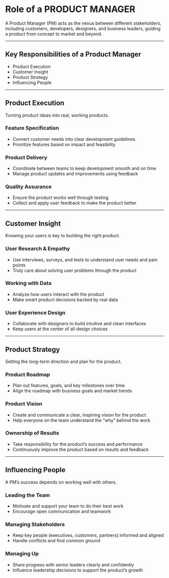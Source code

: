 # Role of a PRODUCT MANAGER

A Product Manager (PM) acts as the nexus between different stakeholders, including customers, developers, designers, and business leaders, guiding a product from concept to market and beyond.

---

## Key Responsibilities of a Product Manager

- Product Execution  
- Customer Insight  
- Product Strategy  
- Influencing People

---

## Product Execution  
Turning product ideas into real, working products.

### Feature Specification
- Convert customer needs into clear development guidelines  
- Prioritize features based on impact and feasibility  

### Product Delivery
- Coordinate between teams to keep development smooth and on time  
- Manage product updates and improvements using feedback  

### Quality Assurance
- Ensure the product works well through testing  
- Collect and apply user feedback to make the product better  

---

## Customer Insight  
Knowing your users is key to building the right product.

### User Research & Empathy
- Use interviews, surveys, and tests to understand user needs and pain points  
- Truly care about solving user problems through the product  

### Working with Data
- Analyze how users interact with the product  
- Make smart product decisions backed by real data  

### User Experience Design
- Collaborate with designers to build intuitive and clean interfaces  
- Keep users at the center of all design choices  

---

## Product Strategy  
Setting the long-term direction and plan for the product.

### Product Roadmap
- Plan out features, goals, and key milestones over time  
- Align the roadmap with business goals and market trends  

### Product Vision
- Create and communicate a clear, inspiring vision for the product  
- Help everyone on the team understand the “why” behind the work  

### Ownership of Results
- Take responsibility for the product’s success and performance  
- Continuously improve the product based on results and feedback  

---

## Influencing People  
A PM’s success depends on working well with others.

### Leading the Team
- Motivate and support your team to do their best work  
- Encourage open communication and teamwork  

### Managing Stakeholders
- Keep key people (executives, customers, partners) informed and aligned  
- Handle conflicts and find common ground  

### Managing Up
- Share progress with senior leaders clearly and confidently  
- Influence leadership decisions to support the product’s growth  
